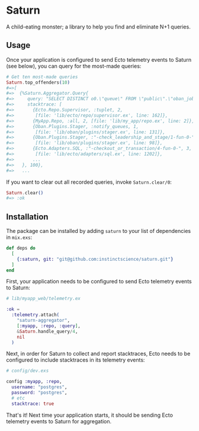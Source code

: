 # Saturn

A child-eating monster; a library to help you find and eliminate N+1 queries.

## Usage

Once your application is configured to send Ecto telemetry events to Saturn (see below), you can query for the most-made queries:

```elixir
# Get ten most-made queries
Saturn.top_offenders(10)
#=>[
#=>  {%Saturn.Aggregator.Query{
#=>     query: "SELECT DISTINCT o0.\"queue\" FROM \"public\".\"oban_jobs\" AS o0 WHERE (o0.\"state\" = 'available') AND (NOT (o0.\"queue\" IS NULL))",
#=>     stacktrace: [
#=>       {Ecto.Repo.Supervisor, :tuplet, 2,
#=>        [file: 'lib/ecto/repo/supervisor.ex', line: 162]},
#=>       {MyApp.Repo, :all, 2, [file: 'lib/my_app/repo.ex', line: 2]},
#=>       {Oban.Plugins.Stager, :notify_queues, 1,
#=>        [file: 'lib/oban/plugins/stager.ex', line: 131]},
#=>       {Oban.Plugins.Stager, :"-check_leadership_and_stage/1-fun-0-", 1,
#=>        [file: 'lib/oban/plugins/stager.ex', line: 98]},
#=>       {Ecto.Adapters.SQL, :"-checkout_or_transaction/4-fun-0-", 3,
#=>        [file: 'lib/ecto/adapters/sql.ex', line: 1202]},
#=>       ...
#=>   }, 100},
#=>   ...
```

If you want to clear out all recorded queries, invoke `Saturn.clear/0`:

```elixir
Saturn.clear()
#=> :ok
```

## Installation

The package can be installed by adding `saturn` to your list of dependencies in `mix.exs`:

```elixir
def deps do
  [
    {:saturn, git: "git@github.com:instinctscience/saturn.git"}
  ]
end
```

First, your application needs to be configured to send Ecto telemetry events to Saturn:

```elixir
# lib/myapp_web/telemetry.ex

:ok =
  :telemetry.attach(
    "saturn-aggregator",
    [:myapp, :repo, :query],
    &Saturn.handle_query/4,
    nil
  )
```

Next, in order for Saturn to collect and report stacktraces, Ecto needs to be configured to include stacktraces in its telemetry events:

```elixir
# config/dev.exs

config :myapp, :repo,
  username: "postgres",
  password: "postgres",
  # etc
  stacktrace: true
```

That's it!  Next time your application starts, it should be sending Ecto telemetry events to Saturn for aggregation.

